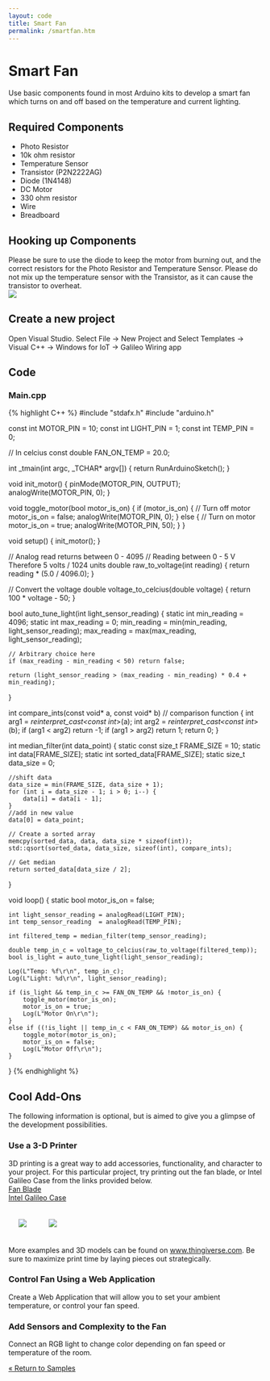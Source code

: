 ```yaml
---
layout: code
title: Smart Fan
permalink: /smartfan.htm
---
```


# Smart Fan
Use basic components found in most Arduino kits to develop a smart fan which turns on and off based on the temperature and current lighting.

## Required Components
* Photo Resistor
* 10k ohm resistor
* Temperature Sensor
* Transistor (P2N2222AG)
* Diode (1N4148)
* DC Motor
* 330 ohm resistor
* Wire
* Breadboard

## Hooking up Components
Please be sure to use the diode to keep the motor from burning out, and the correct resistors for the Photo Resistor and Temperature Sensor. Please do not mix up the temperature sensor with the Transistor, as it can cause the transistor to overheat. <br />
<img src="images/SmartFanDiagram.png" />

## Create a new project
Open Visual Studio. Select File -> New Project and Select Templates -> Visual C++ -> Windows for IoT -> Galileo Wiring app

## Code

### Main.cpp
{% highlight C++ %}
#include "stdafx.h"
#include "arduino.h"

const int MOTOR_PIN    = 10;
const int LIGHT_PIN    = 1;
const int TEMP_PIN     = 0;

// In celcius
const double FAN_ON_TEMP = 20.0;

int _tmain(int argc, _TCHAR* argv[])
{
	return RunArduinoSketch();
}

void init_motor() {
	pinMode(MOTOR_PIN, OUTPUT);
	analogWrite(MOTOR_PIN, 0);
}

void toggle_motor(bool motor_is_on) {
	if (motor_is_on) {
		// Turn off motor
		motor_is_on = false;
		analogWrite(MOTOR_PIN, 0);
	}
	else {
		// Turn on motor
		motor_is_on = true;
		analogWrite(MOTOR_PIN, 50);
	}
}

void setup() {
	init_motor();
}

// Analog read returns between 0 - 4095
// Reading between 0 - 5 V Therefore 5 volts / 1024 units
double raw_to_voltage(int reading) {
	return reading * (5.0 / 4096.0);
}

// Convert the voltage 
double voltage_to_celcius(double voltage) {
	return 100 * voltage - 50;
}

bool auto_tune_light(int light_sensor_reading) {
	static int min_reading = 4096;
	static int max_reading = 0;
	min_reading = min(min_reading, light_sensor_reading);
	max_reading = max(max_reading, light_sensor_reading);

	// Arbitrary choice here
	if (max_reading - min_reading < 50) return false;

	return (light_sensor_reading > (max_reading - min_reading) * 0.4 + min_reading);
}

int compare_ints(const void* a, const void* b)   // comparison function
{
    int arg1 = *reinterpret_cast<const int*>(a);
    int arg2 = *reinterpret_cast<const int*>(b);
    if (arg1 < arg2) return -1;
    if (arg1 > arg2) return 1;
    return 0;
}

int median_filter(int data_point) {
	static const size_t FRAME_SIZE = 10;
	static int data[FRAME_SIZE];
	static int sorted_data[FRAME_SIZE];
	static size_t data_size = 0;

    //shift data
    data_size = min(FRAME_SIZE, data_size + 1);
    for (int i = data_size - 1; i > 0; i--) {
        data[i] = data[i - 1];
    }
    //add in new value
    data[0] = data_point;

    // Create a sorted array
    memcpy(sorted_data, data, data_size * sizeof(int));
    std::qsort(sorted_data, data_size, sizeof(int), compare_ints);

    // Get median
    return sorted_data[data_size / 2];
}

void loop() {
    static bool motor_is_on = false;

	int light_sensor_reading = analogRead(LIGHT_PIN);
	int temp_sensor_reading  = analogRead(TEMP_PIN);

    int filtered_temp = median_filter(temp_sensor_reading);

    double temp_in_c = voltage_to_celcius(raw_to_voltage(filtered_temp));
	bool is_light = auto_tune_light(light_sensor_reading);

    Log(L"Temp: %f\r\n", temp_in_c);
    Log(L"Light: %d\r\n", light_sensor_reading);

	if (is_light && temp_in_c >= FAN_ON_TEMP && !motor_is_on) {
		toggle_motor(motor_is_on);
        motor_is_on = true;
        Log(L"Motor On\r\n");
	}
	else if ((!is_light || temp_in_c < FAN_ON_TEMP) && motor_is_on) {
		toggle_motor(motor_is_on);
        motor_is_on = false;
        Log(L"Motor Off\r\n");
	}
}
{% endhighlight %}

## Cool Add-Ons
The following information is optional, but is aimed to give you a glimpse of the development possibilities.

### Use a 3-D Printer
3D printing is a great way to add accessories, functionality, and character to your project. For this particular project, try printing out the fan blade, or Intel Galileo Case from the links provided below.<br />
<a href="http://www.thingiverse.com/thing:322873">Fan Blade</a><br />
<a href="http://www.thingiverse.com/thing:231507">Intel Galileo Case</a>

<img style="max-width:100%;margin:20px" src="images/3dfanparts.png" />
<img style="max-width:100%;margin:20px" src="images/3dfanparts_pic.JPG" />

More examples and 3D models can be found on <a href="www.thingiverse.com">www.thingiverse.com</a>.
Be sure to maximize print time by laying pieces out strategically.

### Control Fan Using a Web Application
Create a Web Application that will allow you to set your ambient temperature, or control your fan speed.

### Add Sensors and Complexity to the Fan
Connect an RGB light to change color depending on fan speed or temperature of the room.

<a class="btn btn-default" href="SampleApps.htm" role="button">&laquo; Return to Samples</a>